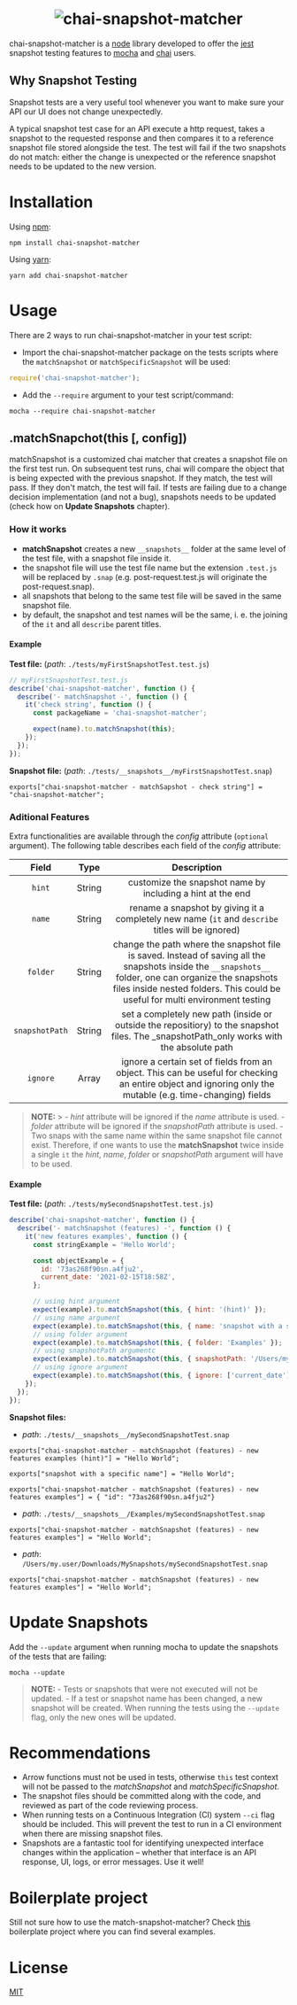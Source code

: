 <h1 align="center">
  <img src="https://github.com/tlameiras/chai-snapshot-matcher/blob/master/logo/logo.png?raw=true" alt="chai-snapshot-matcher"/>
</h1>

chai-snapshot-matcher is a [node](https://nodejs.org/en/) library developed to offer the [jest](https://jestjs.io/) snapshot testing features to [mocha](https://mochajs.org/) and [chai](https://www.chaijs.com/) users.

## Why Snapshot Testing

Snapshot tests are a very useful tool whenever you want to make sure your API our UI does not change unexpectedly.

A typical snapshot test case for an API execute a http request, takes a snapshot to the requested response and then compares it to a reference snapshot file stored alongside the test. The test will fail if the two snapshots do not match: either the change is unexpected or the reference snapshot needs to be updated to the new version.

# Installation

Using [npm](https://www.npmjs.com/):

```
npm install chai-snapshot-matcher
```

Using [yarn](https://yarnpkg.com/):

```
yarn add chai-snapshot-matcher
```

# Usage

There are 2 ways to run chai-snapshot-matcher in your test script:

- Import the chai-snapshot-matcher package on the tests scripts where the `matchSnapshot` or `matchSpecificSnapshot` will be used:

```js
require('chai-snapshot-matcher');
```

- Add the `--require` argument to your test script/command:

```
mocha --require chai-snapshot-matcher
```

## .matchSnapchot(this [, config])

matchSnapshot is a customized chai matcher that creates a snapshot file on the first test run. On subsequent test runs, chai will compare the object that is being expected with the previous snapshot. If they match, the test will pass. If they don't match, the test will fail. If tests are failing due to a change decision implementation (and not a bug), snapshots needs to be updated (check how on **Update Snapshots** chapter).

### How it works

- **matchSnapshot** creates a new `__snapshots__` folder at the same level of the test file, with a snapshot file inside it.
- the snapshot file will use the test file name but the extension `.test.js` will be replaced by `.snap` (e.g. post-request.test.js will originate the post-request.snap).
- all snapshots that belong to the same test file will be saved in the same snapshot file.
- by default, the snapshot and test names will be the same, i. e. the joining of the `it` and all `describe` parent titles.

#### Example

**Test file:** (_path_: `./tests/myFirstSnapshotTest.test.js`)

```js
// myFirstSnapshotTest.test.js
describe('chai-snapshot-matcher', function () {
  describe('- matchSnapshot -', function () {
    it('check string', function () {
      const packageName = 'chai-snapshot-matcher';

      expect(name).to.matchSnapshot(this);
    });
  });
});
```

**Snapshot file:** (_path_: `./tests/__snapshots__/myFirstSnapshotTest.snap`)

```
exports["chai-snapshot-matcher - matchSapshot - check string"] = "chai-snapshot-matcher";
```

### Aditional Features

Extra functionalities are available through the _config_ attribute (`optional` argument). The following table describes each field of the _config_ attribute:

|     Field      |  Type  |                                                                                                               Description                                                                                                               |
| :------------: | :----: | :-------------------------------------------------------------------------------------------------------------------------------------------------------------------------------------------------------------------------------------: |
|     `hint`     | String |                                                                                       customize the snapshot name by including a hint at the end                                                                                        |
|     `name`     | String |                                                                    rename a snapshot by giving it a completely new name (`it` and `describe` titles will be ignored)                                                                    |
|    `folder`    | String | change the path where the snapshot file is saved. Instead of saving all the snapshots inside the `__snapshots__` folder, one can organize the snapshots files inside nested folders. This could be useful for multi environment testing |
| `snapshotPath` | String |                                                set a completely new path (inside or outside the repositiory) to the snapshot files. The \_snapshotPath_only works with the absolute path                                                |
|    `ignore`    | Array  |                                        ignore a certain set of fields from an object. This can be useful for checking an entire object and ignoring only the mutable (e.g. time-changing) fields                                        |

> **NOTE:** > \- _hint_ attribute will be ignored if the _name_ attribute is used.
> \- _folder_ attribute will be ignored if the _snapshotPath_ attribute is used.
> \- Two snaps with the same name within the same snapshot file cannot exist. Therefore, if one wants to use the **matchSnapshot** twice inside a single `it` the _hint_, _name_, _folder_ or _snapshotPath_ argument will have to be used.

#### Example

**Test file:** (_path_: `./tests/mySecondSnapshotTest.test.js`)

```js
describe('chai-snapshot-matcher', function () {
  describe('- matchSnapshot (features) -', function () {
    it('new features examples', function () {
      const stringExample = 'Hello World';

      const objectExample = {
        id: '73as268f90sn.a4fju2',
        current_date: '2021-02-15T18:58Z',
      };

      // using hint argument
      expect(example).to.matchSnapshot(this, { hint: '(hint)' });
      // using name argument
      expect(example).to.matchSnapshot(this, { name: 'snapshot with a specific name' });
      // using folder argument
      expect(example).to.matchSnapshot(this, { folder: 'Examples' });
      // using snapshotPath argumentc
      expect(example).to.matchSnapshot(this, { snapshotPath: '/Users/my.user/Downloads/MySnapshots/' });
      // using ignore argument
      expect(example).to.matchSnapshot(this, { ignore: ['current_date'] });
    });
  });
});
```

**Snapshot files:**

- _path_: `./tests/__snapshots__/mySecondSnapshotTest.snap`

```
exports["chai-snapshot-matcher - matchSnapshot (features) - new features examples (hint)"] = "Hello World";

exports["snapshot with a specific name"] = "Hello World";

exports["chai-snapshot-matcher - matchSnapshot (features) - new features examples"] = { "id": "73as268f90sn.a4fju2"}
```

- _path_: `./tests/__snapshots__/Examples/mySecondSnapshotTest.snap`

```
exports["chai-snapshot-matcher - matchSnapshot (features) - new features examples"] = "Hello World";
```

- _path_: `/Users/my.user/Downloads/MySnapshots/mySecondSnapshotTest.snap`

```
exports["chai-snapshot-matcher - matchSnapshot (features) - new features examples"] = "Hello World";
```

# Update Snapshots

Add the `--update` argument when running mocha to update the snapshots of the tests that are failing:

```
mocha --update
```

> **NOTE:**
> \- Tests or snapshots that were not executed will not be updated.
> \- If a test or snapshot name has been changed, a new snapshot will be created. When running the tests using the `--update` flag, only the new ones will be updated.

# Recommendations

- Arrow functions must not be used in tests, otherwise `this` test context will not be passed to the _matchSnapshot_ and _matchSpecificSnapshot_.
- The snapshot files should be committed along with the code, and reviewed as part of the code reviewing process.
- When running tests on a Continuous Integration (CI) system `--ci` flag should be included. This will prevent the test to run in a CI environment when there are missing snapshot files.
- Snapshots are a fantastic tool for identifying unexpected interface changes within the application – whether that interface is an API response, UI, logs, or error messages. Use it well!

# Boilerplate project

Still not sure how to use the match-snapshot-matcher? Check [this](https://github.com/tlameiras/chai-snapshot-matcher-boilerplate) boilerplate project where you can find several examples.

# License

[MIT](https://github.com/tlameiras/chai-snapshot-matcher/blob/master/LICENSE)
